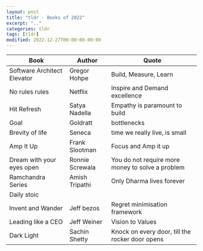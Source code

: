 ```yaml
---
layout: post
title: "tldr - Books of 2022"
excerpt: ".."
categories: tldr
tags: [tldr]
modified: 2022-12-27T00:00:00-00:00
---
```


| Book                        | Author          | Quote                                            |
|-----------------------------|-----------------|--------------------------------------------------|
| Software Architect Elevator | Gregor Hohpe    | Build, Measure, Learn                            |
| No rules rules              | Netflix         | Inspire and Demand excellence                    |
| Hit Refresh                 | Satya Nadella   | Empathy is paramount to build                    |
| Goal                        | Goldratt        | bottlenecks                                      |
| Brevity of life             | Seneca          | time we really live, is small                    |
| Amp It Up                   | Frank Slootman  | Focus and Amp it up                              |
| Dream with your eyes open   | Ronnie Screwala | You do not require more money to solve a problem |
| Ramchandra Series           | Amish Tripathi  | Only Dharma lives forever                        |
| Daily stoic                 |                 |                                                  |
| Invent and Wander           | Jeff bezos      | Regret minimisation framework                    |
| Leading like a CEO          | Jeff Weiner     | Vision to Values                                 |
| Dark Light                  | Sachin Shetty   | Knock on every door, till the rocker door opens  |
